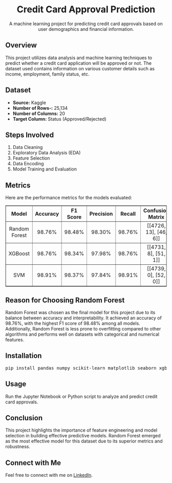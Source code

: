 <h1 align="center">Credit Card Approval Prediction</h1>
<p align="center">
  A machine learning project for predicting credit card approvals based on user demographics and financial information.
</p>

<h2>Overview</h2>
<p>
  This project utilizes data analysis and machine learning techniques to predict whether a credit card application will be approved or not. The dataset used contains information on various customer details such as income, employment, family status, etc.
</p>

<h2>Dataset</h2>
<ul>
  <li><b>Source:</b> Kaggle</li>
  <li><b>Number of Rows-:</b> 25,134</li>
  <li><b>Number of Columns:</b> 20</li>
  <li><b>Target Column:</b> Status (Approved/Rejected)</li>
</ul>

<h2>Steps Involved</h2>
<ol>
  <li>Data Cleaning</li>
  <li>Exploratory Data Analysis (EDA)</li>
  <li>Feature Selection</li>
  <li>Data Encoding</li>
  <li>Model Training and Evaluation</li>
</ol>

<h2>Metrics</h2>
<p>Here are the performance metrics for the models evaluated:</p>
<table border="1" style="border-collapse: collapse; text-align: center;">
  <tr>
    <th>Model</th>
    <th>Accuracy</th>
    <th>F1 Score</th>
    <th>Precision</th>
    <th>Recall</th>
    <th>Confusion Matrix</th>
  </tr>
  <tr>
    <td>Random Forest</td>
    <td>98.76%</td>
    <td>98.48%</td>
    <td>98.30%</td>
    <td>98.76%</td>
    <td>[[4726, 13], [46, 6]]</td>
  </tr>
  <tr>
    <td>XGBoost</td>
    <td>98.76%</td>
    <td>98.34%</td>
    <td>97.98%</td>
    <td>98.76%</td>
    <td>[[4731, 8], [51, 1]]</td>
  </tr>
  <tr>
    <td>SVM</td>
    <td>98.91%</td>
    <td>98.37%</td>
    <td>97.84%</td>
    <td>98.91%</td>
    <td>[[4739, 0], [52, 0]]</td>
  </tr>
</table>

<h2>Reason for Choosing Random Forest</h2>
<p>
  Random Forest was chosen as the final model for this project due to its balance between accuracy and interpretability. It achieved an accuracy of 98.76%, with the highest F1 score of 98.48% among all models. Additionally, Random Forest is less prone to overfitting compared to other algorithms and performs well on datasets with categorical and numerical features.
</p>

<h2>Installation</h2>
<pre>
pip install pandas numpy scikit-learn matplotlib seaborn xgboost
</pre>

<h2>Usage</h2>
<p>Run the Jupyter Notebook or Python script to analyze and predict credit card approvals.</p>

<h2>Conclusion</h2>
<p>This project highlights the importance of feature engineering and model selection in building effective predictive models. Random Forest emerged as the most effective model for this dataset due to its superior metrics and robustness.</p>

<h2>Connect with Me</h2>
<p>Feel free to connect with me on <a href="https://linkedin.com/in/tark-patel" target="_blank">LinkedIn</a>.</p>

